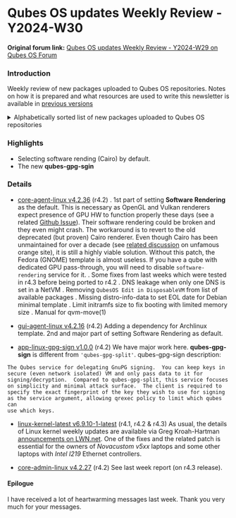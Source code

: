 # Qubes OS updates Weekly Review - Y2024-W30

**Original forum link:** [Qubes OS updates Weekly Review - Y2024-W29 on Qubes OS Forum](https://forum.qubes-os.org/t/qubes-os-updates-weekly-review-y2024-w30/27952)

### Introduction

Weekly review of new packages uploaded to Qubes OS repositories. Notes on how it is prepared and what resources are used to write this newsletter is available in [previous versions ](https://forum.qubes-os.org/t/qubes-os-updates-weekly-review-y2024-w29/27819)


<details>
<summary>Alphabetically sorted list of new packages uploaded to Qubes OS repositories</summary>

```
kernel-latest-6.9.10-1.qubes.fc32.x86_64.rpm
kernel-latest-6.9.10-1.qubes.fc37.x86_64.rpm
kernel-latest-devel-6.9.10-1.qubes.fc32.x86_64.rpm
kernel-latest-devel-6.9.10-1.qubes.fc37.x86_64.rpm
kernel-latest-modules-6.9.10-1.qubes.fc32.x86_64.rpm
kernel-latest-modules-6.9.10-1.qubes.fc37.x86_64.rpm
kernel-latest-qubes-vm-6.9.10-1.qubes.fc32.x86_64.rpm
kernel-latest-qubes-vm-6.9.10-1.qubes.fc37.x86_64.rpm
qubes-core-dom0-linux-4.2.27-1.fc37.x86_64.rpm
qubes-core-dom0-linux-kernel-install-4.2.27-1.fc37.x86_64.rpm
qubes-core-dom0-vaio-fixes-4.2.27-1.fc37.x86_64.rpm
qubes-gpg-sign-1.0.0-1.fc40.x86_64.rpm
qubes-gpg-sign_1.0.0-1+jammy1_amd64.deb
qubes-gpg-sign-1.0.0-1-x86_64.pkg.tar.zst
qubes-gpg-sign-debug-1.0.0-1-x86_64.pkg.tar.zst
```
</details>

### Highlights

- Selecting software rending (Cairo) by default.
- The new **qubes-gpg-sgin**

### Details
- [core-agent-linux v4.2.36](https://github.com/QubesOS/qubes-core-agent-linux/compare/v4.2.35...v4.2.36) (r4.2)
. 1st part of setting **Software Rendering** as the default. This is necessary as OpenGL and Vulkan renderers expect presence of GPU HW to function properly these days (see a related [Github Issue](https://github.com/QubesOS/qubes-issues/issues/9374#issuecomment-2254106602)). Their software rendering could be broken and they even might crash. The workaround is to revert to the old deprecated (but proven) Cairo renderer. Even though Cairo has been unmaintained for over a decade (see [related discussion](https://news.ycombinator.com/item?id=39443172) on unfamous orange site), it is still a highly viable solution. Without this patch, the Fedora (GNOME) template is almost useless.
If you have a qube with dedicated GPU pass-through, you will need to disable `software-rendering` service for it.
. Some fixes from last weeks which were tested in r4.3 before being ported to r4.2
. DNS leakage when only one DNS is set in a NetVM
. Removing `QubesOS Edit in DisposableVM` from list of available packages
. Missing distro-info-data to set EOL date for Debian minimal template
. Limit initramfs size to fix booting with limited memory size
. Manual for qvm-move(1)

- [gui-agent-linux v4.2.16](https://github.com/QubesOS/qubes-gui-agent-linux/compare/v4.2.15...v4.2.16) (r4.2)
Adding a dependency for Archlinux template.
2nd and major part of setting Software Rendering as default.

- [app-linux-gpg-sign v1.0.0](https://github.com/QubesOS/qubes-app-linux-gpg-sign/compare/b903cadaa2e32584a7f971a943ea3ee8ff848c1e...v1.0.0) (r4.2)
We have major work here. **qubes-gpg-sign** is different from `'qubes-gpg-split'`.
qubes-gpg-sign description:
```text
The Qubes service for delegating GnuPG signing.  You can keep keys in
secure (even network isolated) VM and only pass data to it for
signing/decryption.  Compared to qubes-gpg-split, this service focuses
on simplicity and minimal attack surface.  The client is required to
specify the exact fingerprint of the key they wish to use for signing
as the service argument, allowing qrexec policy to limit which qubes can
use which keys.
```

- [linux-kernel-latest v6.9.10-1-latest](https://github.com/QubesOS/qubes-linux-kernel/compare/v6.9.7-1-latest...v6.9.10-1-latest) (r4.1, r4.2 & r4.3)
As usual, the details of Linux kernel weekly updates are available via Greg Kroah-Hartman [announcements on LWN.net](https://lwn.net/Articles/982380/).
One of the fixes and the related patch is essential for the owners of *Novacustom v5xx* laptops and some other laptops with *Intel I219* Ethernet controllers.

- [core-admin-linux v4.2.27](https://github.com/QubesOS/qubes-core-admin-linux/compare/v4.2.26...v4.2.27) (r4.2)
See last week report (on r4.3 release).

#### Epilogue
I have received a lot of heartwarming messages last week. Thank you very much for your messages.
